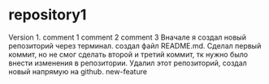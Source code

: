 # repository1
Version 1.
comment 1
comment 2
comment 3
Вначале я создал новый репозиторий через терминал. создал файл README.md. Сделал первый коммит, но не смог сделать второй и третий коммит, тк нужно было внести изменения в репозитории. Удалил этот репозиторий, создал новый напрямую на github.
new-feature
